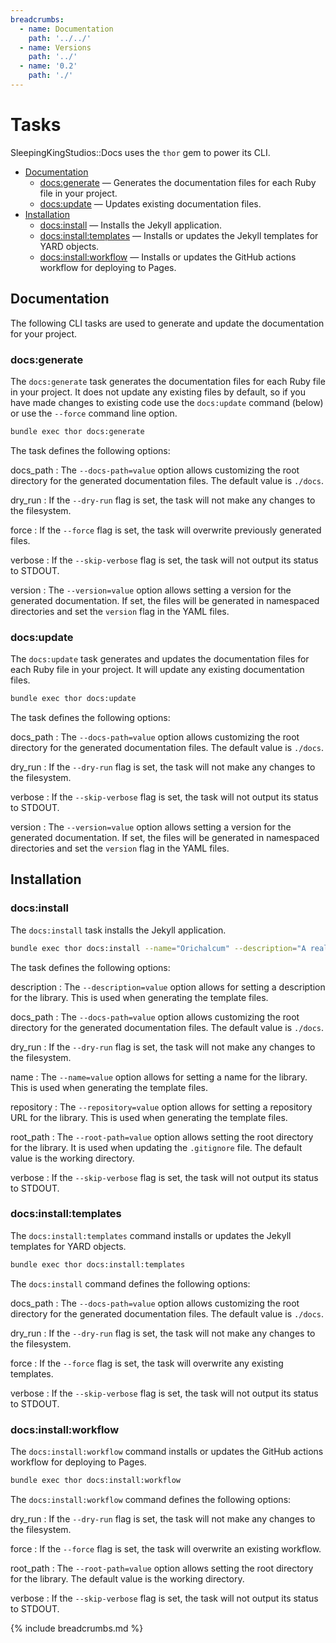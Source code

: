 ```yaml
---
breadcrumbs:
  - name: Documentation
    path: '../../'
  - name: Versions
    path: '../'
  - name: '0.2'
    path: './'
---
```


# Tasks

SleepingKingStudios::Docs uses the `thor` gem to power its CLI.

- [Documentation](#documentation)
  - [docs:generate](#docs-generate) &mdash; Generates the documentation files for each Ruby file in your project.
  - [docs:update](#docs-update) &mdash; Updates existing documentation files.
- [Installation](#installation)
  - [docs:install](#docs-install) &mdash; Installs the Jekyll application.
  - [docs:install:templates](#docs-install-templates) &mdash; Installs or updates the Jekyll templates for YARD objects.
  - [docs:install:workflow](#docs-install-workflow) &mdash; Installs or updates the GitHub actions workflow for deploying to Pages.

<a id="documentation" />

## Documentation

The following CLI tasks are used to generate and update the documentation for your project.

<a id="docs-generate" />

### docs:generate

The `docs:generate` task generates the documentation files for each Ruby file in your project. It does not update any existing files by default, so if you have made changes to existing code use the `docs:update` command (below) or use the `--force` command line option.

```bash
bundle exec thor docs:generate
```

The task defines the following options:

docs_path
: The `--docs-path=value` option allows customizing the root directory for the generated documentation files. The default value is `./docs`.

dry_run
: If the `--dry-run` flag is set, the task will not make any changes to the filesystem.

force
: If the `--force` flag is set, the task will overwrite previously generated files.

verbose
: If the `--skip-verbose` flag is set, the task will not output its status to STDOUT.

version
: The `--version=value` option allows setting a version for the generated documentation. If set, the files will be generated in namespaced directories and set the `version` flag in the YAML files.

<a id="docs-update" />

### docs:update

The `docs:update` task generates and updates the documentation files for each Ruby file in your project. It will update any existing documentation files.

```bash
bundle exec thor docs:update
```

The task defines the following options:

docs_path
: The `--docs-path=value` option allows customizing the root directory for the generated documentation files. The default value is `./docs`.

dry_run
: If the `--dry-run` flag is set, the task will not make any changes to the filesystem.

verbose
: If the `--skip-verbose` flag is set, the task will not output its status to STDOUT.

version
: The `--version=value` option allows setting a version for the generated documentation. If set, the files will be generated in namespaced directories and set the `version` flag in the YAML files.

<a id="installation" />

## Installation

<a id="docs-install" />

### docs:install

The `docs:install` task installs the Jekyll application.

```bash
bundle exec thor docs:install --name="Orichalcum" --description="A real gem." --repository="www.example.com"
```

The task defines the following options:

description
: The `--description=value` option allows for setting a description for the library. This is used when generating the template files.

docs_path
: The `--docs-path=value` option allows customizing the root directory for the generated documentation files. The default value is `./docs`.

dry_run
: If the `--dry-run` flag is set, the task will not make any changes to the filesystem.

name
: The `--name=value` option allows for setting a name for the library. This is used when generating the template files.

repository
: The `--repository=value` option allows for setting a repository URL for the library. This is used when generating the template files.

root_path
: The `--root-path=value` option allows setting the root directory for the library. It is used when updating the `.gitignore` file. The default value is the working directory.

verbose
: If the `--skip-verbose` flag is set, the task will not output its status to STDOUT.

<a id="docs-install-templates" />

### docs:install:templates

The `docs:install:templates` command installs or updates the Jekyll templates for YARD objects.

```bash
bundle exec thor docs:install:templates
```

The `docs:install` command defines the following options:

docs_path
: The `--docs-path=value` option allows customizing the root directory for the generated documentation files. The default value is `./docs`.

dry_run
: If the `--dry-run` flag is set, the task will not make any changes to the filesystem.

force
: If the `--force` flag is set, the task will overwrite any existing templates.

verbose
: If the `--skip-verbose` flag is set, the task will not output its status to STDOUT.

<a id="docs-install-workflow" />

### docs:install:workflow

The `docs:install:workflow` command installs or updates the GitHub actions workflow for deploying to Pages.

```bash
bundle exec thor docs:install:workflow
```

The `docs:install:workflow` command defines the following options:

dry_run
: If the `--dry-run` flag is set, the task will not make any changes to the filesystem.

force
: If the `--force` flag is set, the task will overwrite an existing workflow.

root_path
: The `--root-path=value` option allows setting the root directory for the library. The default value is the working directory.

verbose
: If the `--skip-verbose` flag is set, the task will not output its status to STDOUT.

{% include breadcrumbs.md %}
